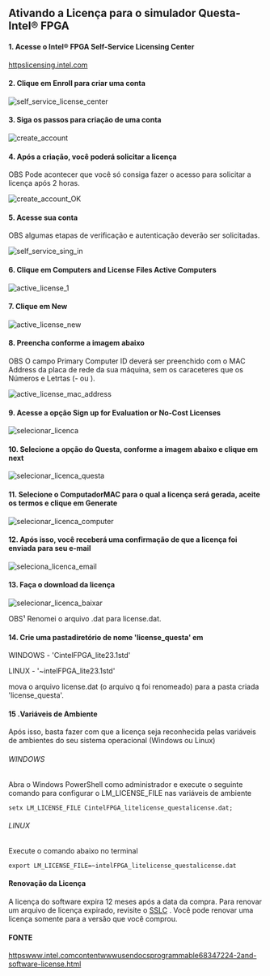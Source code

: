 Ativando a Licença para o simulador Questa-Intel® FPGA
----------------------------------------------------------

#### 1. Acesse o Intel® FPGA Self-Service Licensing Center

[httpslicensing.intel.com](httpslicensing.intel.com)

#### 2. Clique em Enroll para criar uma conta

![self_service_license_center](.imgs_questaLicenseself_service_license_center.png)

#### 3. Siga os passos para criação de uma conta

![create_account](.imgs_questaLicensecreate_account.png)

#### 4. Após a criação, você poderá solicitar a licença

OBS Pode acontecer que você só consiga fazer o acesso para solicitar a licença após 2 horas.

![create_account_OK](.imgs_questaLicensecreate_account_OK.png)

#### 5. Acesse sua conta

OBS algumas etapas de verificação e autenticação deverão ser solicitadas.

![self_service_sing_in](.imgs_questaLicenseself_service_sing_in.png)

#### 6. Clique em Computers and License Files  Active Computers

![active_license_1](.imgs_questaLicenseactive_license_1.png)

#### 7. Clique em New

![active_license_new](.imgs_questaLicenseactive_license_new.png)

#### 8. Preencha conforme a imagem abaixo

OBS O campo Primary Computer ID deverá ser preenchido com o MAC Address da placa de rede da sua máquina, sem os caraceteres que os Números e Letrtas (- ou ).

![active_license_mac_address](.imgs_questaLicenseactive_license_mac_address.png)

#### 9. Acesse a opção Sign up for Evaluation or No-Cost Licenses

![selecionar_licenca](.imgs_questaLicenseselecionar_licenca.png)

#### 10. Selecione a opção do Questa, conforme a imagem abaixo e clique em next

![selecionar_licenca_questa](.imgs_questaLicenseselecionar_licenca_questa.png)

#### 11. Selecione o ComputadorMAC para o qual a licença será gerada, aceite os termos e clique em Generate

![selecionar_licenca_computer](.imgs_questaLicenseselecionar_licenca_computer.png)

#### 12. Após isso, você receberá uma confirmação de que a licença foi enviada para seu e-mail

![seleciona_licenca_email](.imgs_questaLicenseseleciona_licenca_email.png)

#### 13. Faça o download da licença

![selecionar_licenca_baixar](.imgs_questaLicenseselecionar_licenca_baixar.png)

OBS¹ Renomei o arquivo .dat para license.dat.

#### 14. Crie uma pastadiretório de nome 'license_questa' em

WINDOWS - 'CintelFPGA_lite23.1std'

LINUX - '~intelFPGA_lite23.1std'

mova o arquivo license.dat (o arquivo q foi renomeado) para a pasta criada 'license_questa'.

#### 15 .Variáveis de Ambiente

Após isso, basta fazer com que a licença seja reconhecida pelas variáveis de ambientes do seu sistema operacional (Windows ou Linux)

###### WINDOWS

Abra o Windows PowerShell como administrador e execute o seguinte comando para configurar o LM_LICENSE_FILE nas variáveis de ambiente

```
setx LM_LICENSE_FILE CintelFPGA_litelicense_questalicense.dat;
```

###### LINUX

Execute o comando abaixo no terminal

    export LM_LICENSE_FILE=~intelFPGA_litelicense_questalicense.dat
    

#### Renovação da Licença

A licença do software expira 12 meses após a data da compra. Para renovar um arquivo de licença expirado, revisite o [SSLC](httpsfpgasupport.intel.comLicensinglicenseindex.html) . Você pode renovar uma licença somente para a versão que você comprou.

#### FONTE

[httpswww.intel.comcontentwwwusendocsprogrammable68347224-2and-software-license.html](httpswww.intel.comcontentwwwusendocsprogrammable68347224-2and-software-license.html)